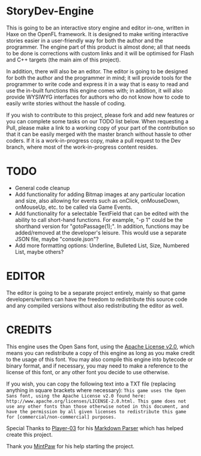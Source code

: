 StoryDev-Engine
===============
This is going to be an interactive story engine and editor in-one, written in Haxe on the OpenFL framework. It is designed to make writing interactive stories easier in a user-friendly way for both the author and the programmer. The engine part of this product is almost done; all that needs to be done is corrections with custom links and it will be optimised for Flash and C++ targets (the main aim of this project).

In addition, there will also be an editor. The editor is going to be designed for both the author and the programmer in mind; it will provide tools for the programmer to write code and express it in a way that is easy to read and use the in-built functions this engine comes with; in addition, it will also provide WYSIWYG interfaces for authors who do not know how to code to easily write stories without the hassle of coding.

If you wish to contribute to this project, please fork and add new features or you can complete some tasks on our TODO list below. When requesting a Pull, please make a link to a working copy of your part of the contribution so that it can be easily merged with the master branch without hassle to other coders. If it is a work-in-progress copy, make a pull request to the Dev branch, where most of the work-in-progress content resides.

TODO
====
* General code cleanup
* Add functionality for adding Bitmap images at any particular location and size, also allowing for events such as onClick, onMouseDown, onMouseUp, etc. to be called via Game Events.
* Add functionality for a selectable TextField that can be edited with the ability to call short-hand functions. For example, "-p 1" could be the shorthand version for "gotoPassage(1);". In addition, functions may be added/removed at the developer's leisure. This would use a separate JSON file, maybe "console.json"?
* Add more formatting options: Underline, Bulleted List, Size, Numbered List, maybe others?

EDITOR
======
The editor is going to be a separate project entirely, mainly so that game developers/writers can have the freedom to redistribute this source code and any compiled versions without also redistributing the editor as well.

CREDITS
=======
This engine uses the Open Sans font, using the [Apache License v2.0](http://www.apache.org/licenses/LICENSE-2.0.html), which means you can redistribute a copy of this engine as long as you make credit to the usage of this font. You may also compile this engine into bytecode or binary format, and if necessary, you may need to make a reference to the license of this font, or any other font you decide to use otherwise.

If you wish, you can copy the following text into a TXT file (replacing anything in square brackets where necessary):
`This game uses the Open Sans font, using the Apache License v2.0 found here: http://www.apache.org/licenses/LICENSE-2.0.html. This game does not use any other fonts than those otherwise noted in this document, and have the permission by all given licenses to redistribute this game for [commercial/non-commercial] purposes.`

Special Thanks to [Player-03](https://github.com/player-03) for his [Markdown Parser](https://github.com/player-03/MarkdownParser) which has helped create this project.

Thank you [MintPaw](https://github.com/MintPaw) for his help starting the project.

